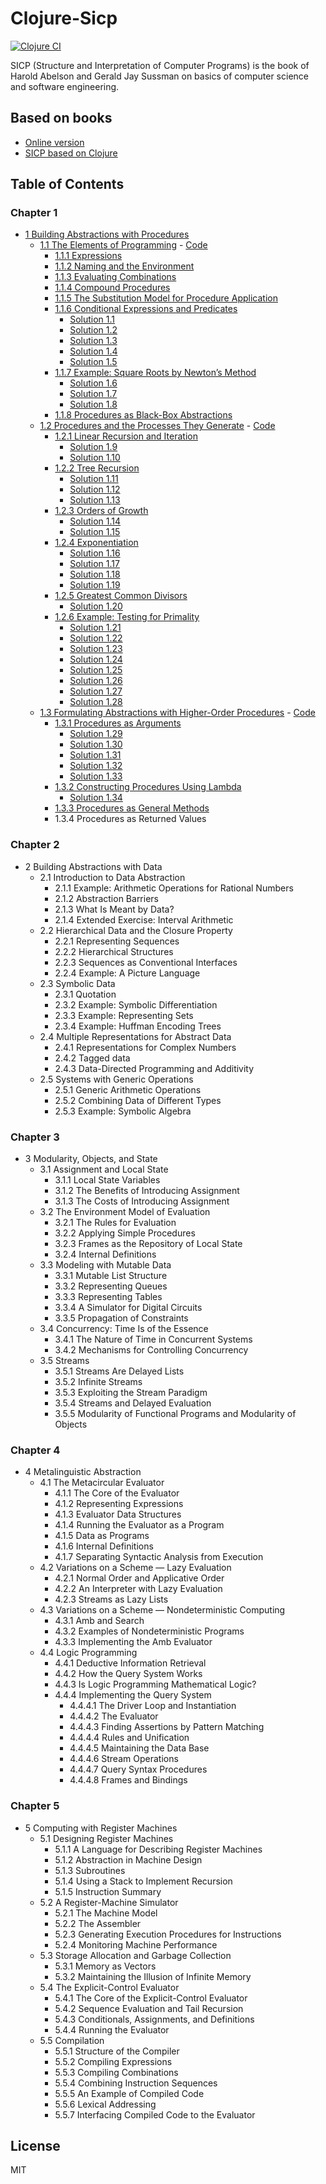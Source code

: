 # Clojure-Sicp

[![Clojure CI](https://github.com/SmetDenis/Clojure-Sicp/actions/workflows/main.yml/badge.svg?branch=main)](https://github.com/SmetDenis/Clojure-Sicp/actions/workflows/main.yml)

SICP (Structure and Interpretation of Computer Programs) is the book of Harold Abelson and Gerald
Jay Sussman on
basics of computer science and software engineering.

## Based on books

* [Online version](https://sarabander.github.io/sicp/)
* [SICP based on Clojure](https://www.sicpdistilled.com/)

## Table of Contents

### Chapter 1

* [1 Building Abstractions with Procedures](https://sarabander.github.io/sicp/html/Chapter-1.xhtml#Chapter-1)
    * [1.1 The Elements of Programming](https://sarabander.github.io/sicp/html/1_002e1.xhtml#g_t1_002e1) - [Code](src/sicp/chapter_1/part_1/book_1_1.clj)
        * [1.1.1 Expressions](https://sarabander.github.io/sicp/html/1_002e1.xhtml#g_t1_002e1_002e1)
        * [1.1.2 Naming and the Environment](https://sarabander.github.io/sicp/html/1_002e1.xhtml#g_t1_002e1_002e2)
        * [1.1.3 Evaluating Combinations](https://sarabander.github.io/sicp/html/1_002e1.xhtml#g_t1_002e1_002e3)
        * [1.1.4 Compound Procedures](https://sarabander.github.io/sicp/html/1_002e1.xhtml#g_t1_002e1_002e4)
        * [1.1.5 The Substitution Model for Procedure Application](https://sarabander.github.io/sicp/html/1_002e1.xhtml#g_t1_002e1_002e5)
        * [1.1.6 Conditional Expressions and Predicates](https://sarabander.github.io/sicp/html/1_002e1.xhtml#g_t1_002e1_002e6)
            * [Solution 1.1](src/sicp/chapter_1/part_1/ex_1_1.clj)
            * [Solution 1.2](src/sicp/chapter_1/part_1/ex_1_2.clj)
            * [Solution 1.3](src/sicp/chapter_1/part_1/ex_1_3.clj)
            * [Solution 1.4](src/sicp/chapter_1/part_1/ex_1_4.clj)
            * [Solution 1.5](src/sicp/chapter_1/part_1/ex_1_5.clj)
        * [1.1.7 Example: Square Roots by Newton’s Method](https://sarabander.github.io/sicp/html/1_002e1.xhtml#g_t1_002e1_002e7)
            * [Solution 1.6](src/sicp/chapter_1/part_1/ex_1_6.clj)
            * [Solution 1.7](src/sicp/chapter_1/part_1/ex_1_7.clj)
            * [Solution 1.8](src/sicp/chapter_1/part_1/ex_1_8.clj)
        * [1.1.8 Procedures as Black-Box Abstractions](https://sarabander.github.io/sicp/html/1_002e1.xhtml#g_t1_002e1_002e8)
    * [1.2 Procedures and the Processes They Generate](https://sarabander.github.io/sicp/html/1_002e2.xhtml#g_t1_002e2) - [Code](src/sicp/chapter_1/part_2/book_1_2.clj)
        * [1.2.1 Linear Recursion and Iteration](https://sarabander.github.io/sicp/html/1_002e2.xhtml#g_t1_002e2_002e1)
            * [Solution 1.9](src/sicp/chapter_1/part_2/ex_1_09.clj)
            * [Solution 1.10](src/sicp/chapter_1/part_2/ex_1_10.clj)
        * [1.2.2 Tree Recursion](https://sarabander.github.io/sicp/html/1_002e2.xhtml#g_t1_002e2_002e2)
            * [Solution 1.11](src/sicp/chapter_1/part_2/ex_1_11.clj)
            * [Solution 1.12](src/sicp/chapter_1/part_2/ex_1_12.clj)
            * [Solution 1.13](src/sicp/chapter_1/part_2/ex_1_13.clj)
        * [1.2.3 Orders of Growth](https://sarabander.github.io/sicp/html/1_002e2.xhtml#g_t1_002e2_002e3)
            * [Solution 1.14](src/sicp/chapter_1/part_2/ex_1_14.clj)
            * [Solution 1.15](src/sicp/chapter_1/part_2/ex_1_15.clj)
        * [1.2.4 Exponentiation](https://sarabander.github.io/sicp/html/1_002e2.xhtml#g_t1_002e2_002e4)
            * [Solution 1.16](src/sicp/chapter_1/part_2/ex_1_16.clj)
            * [Solution 1.17](src/sicp/chapter_1/part_2/ex_1_17.clj)
            * [Solution 1.18](src/sicp/chapter_1/part_2/ex_1_18.clj)
            * [Solution 1.19](src/sicp/chapter_1/part_2/ex_1_19.clj)
        * [1.2.5 Greatest Common Divisors](https://sarabander.github.io/sicp/html/1_002e2.xhtml#g_t1_002e2_002e5)
            * [Solution 1.20](src/sicp/chapter_1/part_2/ex_1_20.clj)
        * [1.2.6 Example: Testing for Primality](https://sarabander.github.io/sicp/html/1_002e2.xhtml#g_t1_002e2_002e6)
            * [Solution 1.21](src/sicp/chapter_1/part_2/ex_1_21.clj)
            * [Solution 1.22](src/sicp/chapter_1/part_2/ex_1_22.clj)
            * [Solution 1.23](src/sicp/chapter_1/part_2/ex_1_23.clj)
            * [Solution 1.24](src/sicp/chapter_1/part_2/ex_1_24.clj)
            * [Solution 1.25](src/sicp/chapter_1/part_2/ex_1_25.clj)
            * [Solution 1.26](src/sicp/chapter_1/part_2/ex_1_26.clj)
            * [Solution 1.27](src/sicp/chapter_1/part_2/ex_1_27.clj)
            * [Solution 1.28](src/sicp/chapter_1/part_2/ex_1_28.clj)
    * [1.3 Formulating Abstractions with Higher-Order Procedures](https://sarabander.github.io/sicp/html/1_002e3.xhtml#g_t1_002e3) - [Code](src/sicp/chapter_1/part_3/book_1_3.clj)
        * [1.3.1 Procedures as Arguments](https://sarabander.github.io/sicp/html/1_002e3.xhtml#g_t1_002e3_002e1)
            * [Solution 1.29](src/sicp/chapter_1/part_3/ex_1_29.clj)
            * [Solution 1.30](src/sicp/chapter_1/part_3/ex_1_30.clj)
            * [Solution 1.31](src/sicp/chapter_1/part_3/ex_1_31.clj)
            * [Solution 1.32](src/sicp/chapter_1/part_3/ex_1_32.clj)
            * [Solution 1.33](src/sicp/chapter_1/part_3/ex_1_33.clj)
        * [1.3.2 Constructing Procedures Using Lambda](https://sarabander.github.io/sicp/html/1_002e3.xhtml#g_t1_002e3_002e2)
            * [Solution 1.34](src/sicp/chapter_1/part_3/ex_1_34.clj)
        * [1.3.3 Procedures as General Methods](https://sarabander.github.io/sicp/html/1_002e3.xhtml#g_t1_002e3_002e3)
        * 1.3.4 Procedures as Returned Values

### Chapter 2

* 2 Building Abstractions with Data
    * 2.1 Introduction to Data Abstraction
        * 2.1.1 Example: Arithmetic Operations for Rational Numbers
        * 2.1.2 Abstraction Barriers
        * 2.1.3 What Is Meant by Data?
        * 2.1.4 Extended Exercise: Interval Arithmetic
    * 2.2 Hierarchical Data and the Closure Property
        * 2.2.1 Representing Sequences
        * 2.2.2 Hierarchical Structures
        * 2.2.3 Sequences as Conventional Interfaces
        * 2.2.4 Example: A Picture Language
    * 2.3 Symbolic Data
        * 2.3.1 Quotation
        * 2.3.2 Example: Symbolic Differentiation
        * 2.3.3 Example: Representing Sets
        * 2.3.4 Example: Huffman Encoding Trees
    * 2.4 Multiple Representations for Abstract Data
        * 2.4.1 Representations for Complex Numbers
        * 2.4.2 Tagged data
        * 2.4.3 Data-Directed Programming and Additivity
    * 2.5 Systems with Generic Operations
        * 2.5.1 Generic Arithmetic Operations
        * 2.5.2 Combining Data of Different Types
        * 2.5.3 Example: Symbolic Algebra

### Chapter 3

* 3 Modularity, Objects, and State
    * 3.1 Assignment and Local State
        * 3.1.1 Local State Variables
        * 3.1.2 The Benefits of Introducing Assignment
        * 3.1.3 The Costs of Introducing Assignment
    * 3.2 The Environment Model of Evaluation
        * 3.2.1 The Rules for Evaluation
        * 3.2.2 Applying Simple Procedures
        * 3.2.3 Frames as the Repository of Local State
        * 3.2.4 Internal Definitions
    * 3.3 Modeling with Mutable Data
        * 3.3.1 Mutable List Structure
        * 3.3.2 Representing Queues
        * 3.3.3 Representing Tables
        * 3.3.4 A Simulator for Digital Circuits
        * 3.3.5 Propagation of Constraints
    * 3.4 Concurrency: Time Is of the Essence
        * 3.4.1 The Nature of Time in Concurrent Systems
        * 3.4.2 Mechanisms for Controlling Concurrency
    * 3.5 Streams
        * 3.5.1 Streams Are Delayed Lists
        * 3.5.2 Infinite Streams
        * 3.5.3 Exploiting the Stream Paradigm
        * 3.5.4 Streams and Delayed Evaluation
        * 3.5.5 Modularity of Functional Programs and Modularity of Objects

### Chapter 4

* 4 Metalinguistic Abstraction
    * 4.1 The Metacircular Evaluator
        * 4.1.1 The Core of the Evaluator
        * 4.1.2 Representing Expressions
        * 4.1.3 Evaluator Data Structures
        * 4.1.4 Running the Evaluator as a Program
        * 4.1.5 Data as Programs
        * 4.1.6 Internal Definitions
        * 4.1.7 Separating Syntactic Analysis from Execution
    * 4.2 Variations on a Scheme — Lazy Evaluation
        * 4.2.1 Normal Order and Applicative Order
        * 4.2.2 An Interpreter with Lazy Evaluation
        * 4.2.3 Streams as Lazy Lists
    * 4.3 Variations on a Scheme — Nondeterministic Computing
        * 4.3.1 Amb and Search
        * 4.3.2 Examples of Nondeterministic Programs
        * 4.3.3 Implementing the Amb Evaluator
    * 4.4 Logic Programming
        * 4.4.1 Deductive Information Retrieval
        * 4.4.2 How the Query System Works
        * 4.4.3 Is Logic Programming Mathematical Logic?
        * 4.4.4 Implementing the Query System
            * 4.4.4.1 The Driver Loop and Instantiation
            * 4.4.4.2 The Evaluator
            * 4.4.4.3 Finding Assertions by Pattern Matching
            * 4.4.4.4 Rules and Unification
            * 4.4.4.5 Maintaining the Data Base
            * 4.4.4.6 Stream Operations
            * 4.4.4.7 Query Syntax Procedures
            * 4.4.4.8 Frames and Bindings

### Chapter 5

* 5 Computing with Register Machines
    * 5.1 Designing Register Machines
        * 5.1.1 A Language for Describing Register Machines
        * 5.1.2 Abstraction in Machine Design
        * 5.1.3 Subroutines
        * 5.1.4 Using a Stack to Implement Recursion
        * 5.1.5 Instruction Summary
    * 5.2 A Register-Machine Simulator
        * 5.2.1 The Machine Model
        * 5.2.2 The Assembler
        * 5.2.3 Generating Execution Procedures for Instructions
        * 5.2.4 Monitoring Machine Performance
    * 5.3 Storage Allocation and Garbage Collection
        * 5.3.1 Memory as Vectors
        * 5.3.2 Maintaining the Illusion of Infinite Memory
    * 5.4 The Explicit-Control Evaluator
        * 5.4.1 The Core of the Explicit-Control Evaluator
        * 5.4.2 Sequence Evaluation and Tail Recursion
        * 5.4.3 Conditionals, Assignments, and Definitions
        * 5.4.4 Running the Evaluator
    * 5.5 Compilation
        * 5.5.1 Structure of the Compiler
        * 5.5.2 Compiling Expressions
        * 5.5.3 Compiling Combinations
        * 5.5.4 Combining Instruction Sequences
        * 5.5.5 An Example of Compiled Code
        * 5.5.6 Lexical Addressing
        * 5.5.7 Interfacing Compiled Code to the Evaluator

## License

MIT
